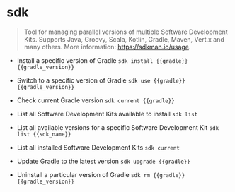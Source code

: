 # sdk
> Tool for managing parallel versions of multiple Software Development Kits.
> Supports Java, Groovy, Scala, Kotlin, Gradle, Maven, Vert.x and many others.
> More information: <https://sdkman.io/usage>.

- Install a specific version of Gradle
`sdk install {{gradle}} {{gradle_version}}`

- Switch to a specific version of Gradle
`sdk use {{gradle}} {{gradle_version}}`

- Check current Gradle version
`sdk current {{gradle}}`

- List all Software Development Kits available to install
`sdk list`

- List all available versions for a specific Software Development Kit
`sdk list {{sdk_name}}`

- List all installed Software Development Kits
`sdk current`

- Update Gradle to the latest version
`sdk upgrade {{gradle}}`

- Uninstall a particular version of Gradle
`sdk rm {{gradle}} {{gradle_version}}`
